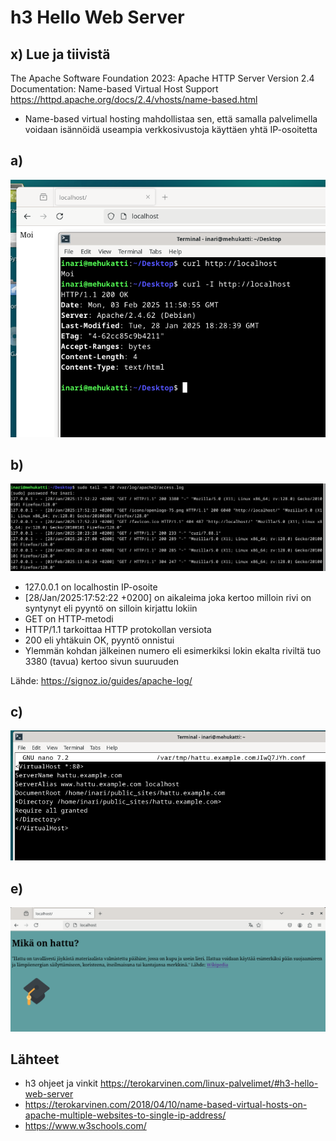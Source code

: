 # h3 Hello Web Server

## x) Lue ja tiivistä

The Apache Software Foundation 2023: Apache HTTP Server Version 2.4 Documentation: Name-based Virtual Host Support https://httpd.apache.org/docs/2.4/vhosts/name-based.html

- Name-based virtual hosting mahdollistaa sen, että samalla palvelimella voidaan isännöidä useampia verkkosivustoja käyttäen yhtä IP-osoitetta

## a) 

![Localhost](localhost2.PNG)

## b)

![Log](accesslog.PNG)


- 127.0.0.1 on localhostin IP-osoite
- [28/Jan/2025:17:52:22 +0200] on aikaleima joka kertoo milloin rivi on syntynyt eli pyyntö on silloin kirjattu lokiin
- GET on HTTP-metodi
- HTTP/1.1 tarkoittaa HTTP protokollan versiota
- 200 eli yhtäkuin OK, pyyntö onnistui
- Ylemmän kohdan jälkeinen numero eli esimerkiksi lokin ekalta riviltä tuo 3380 (tavua) kertoo sivun suuruuden

Lähde: https://signoz.io/guides/apache-log/

## c)

![Asetustiedosto](hattu2.PNG)

## e)

![Hattu](hattusivu.PNG)



## Lähteet

- h3 ohjeet ja vinkit https://terokarvinen.com/linux-palvelimet/#h3-hello-web-server
- https://terokarvinen.com/2018/04/10/name-based-virtual-hosts-on-apache-multiple-websites-to-single-ip-address/
- https://www.w3schools.com/

